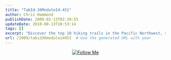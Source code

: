 ```yaml
---
title: "TabId-36ModuleId-451"
author: Chris Hammond
publishDate: 2009-02-13T02:39:55
updateDate: 2010-08-13T10:53:14
tags: []
excerpt: "Discover the top 10 hiking trails in the Pacific Northwest, showcasing stunning scenery, diverse landscapes, and outdoor adventure opportunities."
url: /2009/tabid36moduleid451  # Use the generated URL with year
---
```

<p style="text-align: center;"><a href="https://twitter.com/christoc" target="_blank"><img src="https://creativenerds.co.uk/wp-content/themes/rocketnerds/images/bookmarking/twitter.png" alt="Follow Me" style="border-width: 0px;border-style: solid;" /></a> </p>


